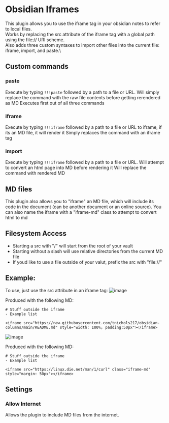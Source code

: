 # Obsidian Iframes
This plugin allows you to use the iframe tag in your obsidian notes to refer to local files.\
Works by replacing the src attribute of the iframe tag with a global path using the file:// URI scheme.\
Also adds three custom syntaxes to import other files into the current file: iframe, import, and paste.\

## Custom commands
### paste
Execute by typing `!!!paste` followed by a path to a file or URL.
Will simply replace the command with the raw file contents before getting rerendered as MD
Executes first out of all three commands

### iframe
Execute by typing `!!!iframe` followed by a path to a file or URL to iframe, if its an MD file, it will render it
Simply replaces the command with an iframe tag

### import
Execute by typing `!!!iframe` followed by a path to a file or URL. Will attempt to convert an html page into MD before rendering it
Will replace the command with rendered MD

## MD files
This plugin also allows you to "iframe" an MD file, which will include its code in the document (can be another document or an online source). You can also name the iframe with a "iframe-md" class to attempt to convert html to md

## Filesystem Access
- Starting a src with "/" will start from the root of your vault
- Starting without a slash will use relative directories from the current MD file
- If youd like to use a file outside of your valut, prefix the src with "file://"

## Example:
To use, just use the src attribute in an iframe tag:
![image](https://user-images.githubusercontent.com/62992267/166679372-ca3e8dcb-b5ce-47a0-b49a-09d71478f185.png)

Produced with the following MD:
```
# Stuff outside the iframe
- Example list

<iframe src="https://raw.githubusercontent.com/tnichols217/obsidian-columns/main/README.md" style="width: 100%; padding:50px"></iframe>
```
![image](https://user-images.githubusercontent.com/62992267/166702025-36436b98-5ef6-432e-a6bd-4b22a3afe247.png)

Produced with the following MD:
```
# Stuff outside the iframe
- Example list

<iframe src="https://linux.die.net/man/1/curl" class="iframe-md" style="margin: 50px"></iframe>
```

## Settings
### Allow Internet
Allows the plugin to include MD files from the internet.
